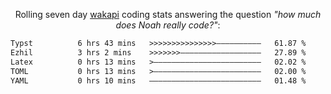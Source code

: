 <p align="center">Rolling seven day <a href="https://wakapi.dev/"/>wakapi</a> coding stats answering the question <i>"how much does Noah really code?"</i>:</p>
<!--START_SECTION:waka-->

```txt
Typst          6 hrs 43 mins   >>>>>>>>>>>>>>>——————————   61.87 %
Ezhil          3 hrs 2 mins    >>>>>>>——————————————————   27.89 %
Latex          0 hrs 13 mins   >————————————————————————   02.02 %
TOML           0 hrs 13 mins   >————————————————————————   02.00 %
YAML           0 hrs 10 mins   —————————————————————————   01.48 %
```

<!--END_SECTION:waka-->
